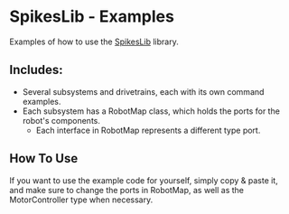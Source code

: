 # SpikesLib - Examples
Examples of how to use the [SpikesLib](https://github.com/Spikes-2212-Programming-Guild/SpikesLib2) library.

## Includes:
- Several subsystems and drivetrains, each with its own command examples.
- Each subsystem has a RobotMap class, which holds the ports for the robot's components.
  - Each interface in RobotMap represents a different type port.

## How To Use
If you want to use the example code for yourself, simply copy & paste it, and make sure to change the ports in RobotMap,
as well as the MotorController type when necessary.

